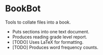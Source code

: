 # BookBot 
Tools to collate files into a book.
 - Puts sections into one text document.
 - Produces reading grade level report.
 - [TODO] Uses LaTeX for formatting.
 - [TODO] Produces word frequency counts.
